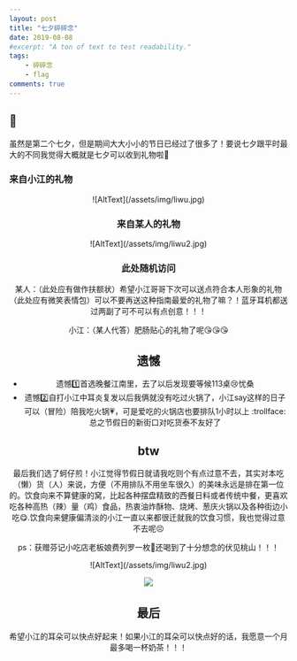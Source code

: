 ```yaml
---
layout: post
title: "七夕碎碎念"
date: 2019-08-08
#excerpt: "A ton of text to test readability."
tags: 
    - 碎碎念
    - flag
comments: true
---
```


##  :gift:
虽然是第二个七夕，但是期间大大小小的节日已经过了很多了！要说七夕跟平时最大的不同我觉得大概就是七夕可以收到礼物啦:raised_hands:

###  来自小江的礼物
<center>![AltText](/assets/img/liwu.jpg)<center>

###  来自某人的礼物
<center>![AltText](/assets/img/liwu2.jpg)<center>

###  此处随机访问

某人：（此处应有做作扶额状）希望小江哥哥下次可以送点符合本人形象的礼物
     （此处应有微笑表情包）可以不要再送这种指南最爱的礼物了嘛？！蓝牙耳机都送过两副了可不可以有点创意！！！
     
小江：（某人代答）肥肠贴心的礼物了呢:kissing_heart::kissing_heart::kissing_heart:

##  遗憾
   * 遗憾:one:首选晚餐江南里，去了以后发现要等候113桌:cry:忧桑
   * 遗憾:two:自打小江中耳炎复发以后我俩就没有吃过火锅了，小江say这样的日子可以（冒险）陪我吃火锅:heartpulse:，可是爱吃的火锅店也要排队1小时以上
   :trollface:总之节假日的新街口对吃货泰不友好了

##  btw 
   
   最后我们选了蚵仔煎！小江觉得节假日就请我吃则个有点过意不去，其实对本吃（懒）货（人）来说，方便（不用排队不用坐车很久）的美味永远是排在第一位的。饮食向来不算健康的窝，比起各种摆盘精致的西餐日料或者传统中餐，更喜欢吃各种高热（辣）量（鸡）食品，热衷油炸酥物、烧烤、葱庆火锅以及各种街边小吃:yum:.饮食向来健康偏清淡的小江一直以来都很迁就我的饮食习惯，我也觉得过意不去呢:persevere:
   
   ps：获赠芬记小吃店老板娘费列罗一枚:tada:还喝到了十分想念的伏见桃山！！！
<center>![AltText](/assets/img/liwu2.jpg)<center>
<figure>
<a><img src="{{site.url}}/assets/img/liwu2.jpg"></a>
</figure>

##  最后
希望小江的耳朵可以快点好起来！如果小江的耳朵可以快点好的话，我愿意一个月最多喝一杯奶茶！！！
